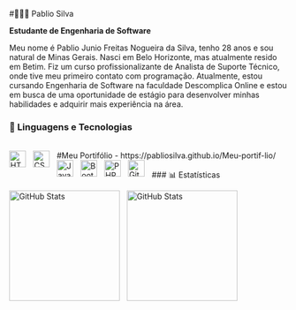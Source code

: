 #👨🏽‍💻 Pablio Silva

**Estudante de Engenharia de Software**

Meu nome é Pablio Junio Freitas Nogueira da Silva, tenho 28 anos e sou natural de Minas Gerais. Nasci em Belo Horizonte, mas atualmente resido em Betim. Fiz um curso profissionalizante de Analista de Suporte Técnico, onde tive meu primeiro contato com programação. Atualmente, estou cursando Engenharia de Software na faculdade Descomplica Online e estou em busca de uma oportunidade de estágio para desenvolver minhas habilidades e adquirir mais experiência na área.
<br/>
### 🤖 Linguagens e Tecnologias
<br/>
#Meu Portifólio - https://pabliosilva.github.io/Meu-portif-lio/
<img 
    align="left" 
    alt="HTML"
    title="HTML" 
    width="30px" 
    style="padding-right: 10px;" 
    src="https://cdn.jsdelivr.net/gh/devicons/devicon@latest/icons/html5/html5-original.svg" 
/>
<img 
    align="left" 
    alt="CSS" 
    title="CSS"
    width="30px" 
    style="padding-right: 10px;" 
    src="https://cdn.jsdelivr.net/gh/devicons/devicon@latest/icons/css3/css3-original.svg" 
/>
<img 
    align="left" 
    alt="JavaScript" 
    title="JavaScript"
    width="30px" 
    style="padding-right: 10px;" 
    src="https://cdn.jsdelivr.net/gh/devicons/devicon@latest/icons/javascript/javascript-original.svg" 
/>
<img 
    align="left" 
    alt="Bootstrap"
    title="Bootstrap" 
    width="30px" 
    style="padding-right: 10px;" 
  src="https://cdn.jsdelivr.net/gh/devicons/devicon@latest/icons/bootstrap/bootstrap-original.svg"
/>
<img 
    align="left" 
    alt="PHP" 
    title="PHP"
    width="30px" 
    style="padding-right: 10px;" 
    src="https://cdn.jsdelivr.net/gh/devicons/devicon@latest/icons/php/php-original.svg" 
/>
<img 
    align="left" 
    alt="Git" 
    title="Git"
    width="30px" 
    style="padding-right: 10px;" 
    src="https://cdn.jsdelivr.net/gh/devicons/devicon@latest/icons/git/git-original.svg" 
/>
<br/> <br/>
### 📊 Estatísticas 
<br/>

<img
align="left"
alt="GitHub Stats"
height="200"
style="padding-right: 10px;"
src="https://github-readme-stats.vercel.app/api?username=pabliosilva&show_icons=true&theme=tokyonight&locale=pt-br"
/>
<img
align="left"
alt="GitHub Stats"
height="200"
style="padding-right: 10px;"
src="https://github-readme-stats.vercel.app/api/top-langs/?username=pabliosilva&layout=donut&theme=tokyonight&locale=pt-br"
/>




<br/>
<br/>
